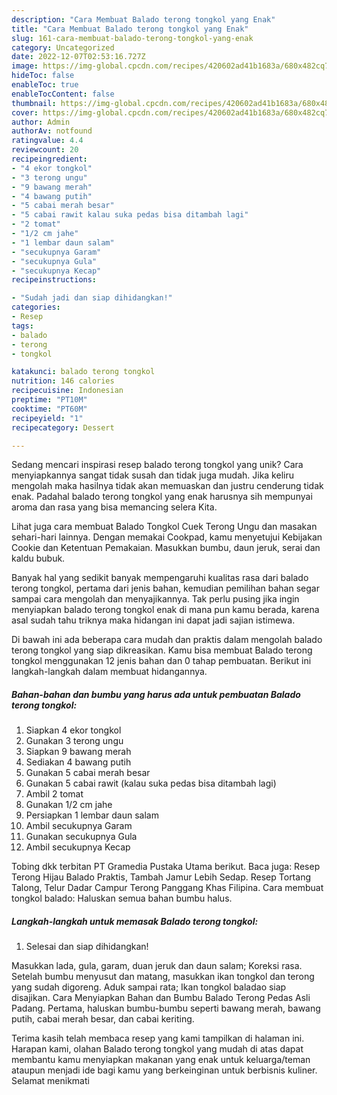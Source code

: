 ```yaml
---
description: "Cara Membuat Balado terong tongkol yang Enak"
title: "Cara Membuat Balado terong tongkol yang Enak"
slug: 161-cara-membuat-balado-terong-tongkol-yang-enak
category: Uncategorized
date: 2022-12-07T02:53:16.727Z
image: https://img-global.cpcdn.com/recipes/420602ad41b1683a/680x482cq70/balado-terong-tongkol-foto-resep-utama.jpg
hideToc: false
enableToc: true
enableTocContent: false
thumbnail: https://img-global.cpcdn.com/recipes/420602ad41b1683a/680x482cq70/balado-terong-tongkol-foto-resep-utama.jpg
cover: https://img-global.cpcdn.com/recipes/420602ad41b1683a/680x482cq70/balado-terong-tongkol-foto-resep-utama.jpg
author: Admin
authorAv: notfound
ratingvalue: 4.4
reviewcount: 20
recipeingredient:
- "4 ekor tongkol"
- "3 terong ungu"
- "9 bawang merah"
- "4 bawang putih"
- "5 cabai merah besar"
- "5 cabai rawit kalau suka pedas bisa ditambah lagi"
- "2 tomat"
- "1/2 cm jahe"
- "1 lembar daun salam"
- "secukupnya Garam"
- "secukupnya Gula"
- "secukupnya Kecap"
recipeinstructions:

- "Sudah jadi dan siap dihidangkan!"
categories:
- Resep
tags:
- balado
- terong
- tongkol

katakunci: balado terong tongkol 
nutrition: 146 calories
recipecuisine: Indonesian
preptime: "PT10M"
cooktime: "PT60M"
recipeyield: "1"
recipecategory: Dessert

---
```





Sedang mencari inspirasi resep balado terong tongkol yang unik? Cara menyiapkannya sangat tidak susah dan tidak juga mudah. Jika keliru mengolah maka hasilnya tidak akan memuaskan dan justru cenderung tidak enak. Padahal balado terong tongkol yang enak harusnya sih mempunyai aroma dan rasa yang bisa memancing selera Kita.





Lihat juga cara membuat Balado Tongkol Cuek Terong Ungu dan masakan sehari-hari lainnya. Dengan memakai Cookpad, kamu menyetujui Kebijakan Cookie dan Ketentuan Pemakaian. Masukkan bumbu, daun jeruk, serai dan kaldu bubuk.

Banyak hal yang sedikit banyak mempengaruhi kualitas rasa dari balado terong tongkol, pertama dari jenis bahan, kemudian pemilihan bahan segar sampai cara mengolah dan menyajikannya. Tak perlu pusing jika ingin menyiapkan balado terong tongkol enak di mana pun kamu berada, karena asal sudah tahu triknya maka hidangan ini dapat jadi sajian istimewa.






Di bawah ini ada beberapa cara mudah dan praktis dalam mengolah balado terong tongkol yang siap dikreasikan. Kamu bisa membuat Balado terong tongkol menggunakan 12 jenis bahan dan 0 tahap pembuatan. Berikut ini langkah-langkah dalam membuat hidangannya.

<!--inarticleads1-->

##### Bahan-bahan dan bumbu yang harus ada untuk pembuatan Balado terong tongkol:

1. Siapkan 4 ekor tongkol
1. Gunakan 3 terong ungu
1. Siapkan 9 bawang merah
1. Sediakan 4 bawang putih
1. Gunakan 5 cabai merah besar
1. Gunakan 5 cabai rawit (kalau suka pedas bisa ditambah lagi)
1. Ambil 2 tomat
1. Gunakan 1/2 cm jahe
1. Persiapkan 1 lembar daun salam
1. Ambil secukupnya Garam
1. Gunakan secukupnya Gula
1. Ambil secukupnya Kecap


Tobing dkk terbitan PT Gramedia Pustaka Utama berikut. Baca juga: Resep Terong Hijau Balado Praktis, Tambah Jamur Lebih Sedap. Resep Tortang Talong, Telur Dadar Campur Terong Panggang Khas Filipina. Cara membuat tongkol balado: Haluskan semua bahan bumbu halus. 

<!--inarticleads2-->

##### Langkah-langkah untuk memasak Balado terong tongkol:


1. Selesai dan siap dihidangkan!

Masukkan lada, gula, garam, duan jeruk dan daun salam; Koreksi rasa. Setelah bumbu menyusut dan matang, masukkan ikan tongkol dan terong yang sudah digoreng. Aduk sampai rata; Ikan tongkol baladao siap disajikan. Cara Menyiapkan Bahan dan Bumbu Balado Terong Pedas Asli Padang. Pertama, haluskan bumbu-bumbu seperti bawang merah, bawang putih, cabai merah besar, dan cabai keriting. 

Terima kasih telah membaca resep yang kami tampilkan di halaman ini. Harapan kami, olahan Balado terong tongkol yang mudah di atas dapat membantu kamu menyiapkan makanan yang enak untuk keluarga/teman ataupun menjadi ide bagi kamu yang berkeinginan untuk berbisnis kuliner. Selamat menikmati
